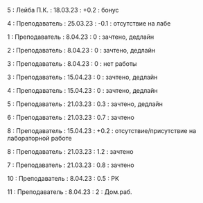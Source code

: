 5 : Лейба П.К. : 18.03.23 : +0.2 : бонус

4 : Преподаватель : 25.03.23 : -0.1 : отсутствие на лабе

1 : Преподаватель : 8.04.23 : 0 : зачтено, дедлайн

2 : Преподаватель : 8.04.23 : 0 : зачтено, дедлайн

3 : Преподаватель : 8.04.23 : 0 : нет работы

3 : Преподаватель : 15.04.23 : 0 : зачтено, дедлайн

4 : Преподаватель : 15.04.23 : 0 : зачтено, дедлайн

5 : Преподаватель : 21.03.23 : 0.3 : зачтено, дедлайн

6 : Преподаватель : 21.03.23 : 0.7 : зачтено

8 : Преподаватель : 15.04.23 : +0.2 : отсутствие/присутствие на лабораторной работе

8 : Преподаватель : 21.03.23 : 1.2 : зачтено

7 : Преподаватель : 21.03.23 : 0.8 : зачтено

10 : Преподаватель : 8.04.23 : 0.5 : РК

11 : Преподаватель : 8.04.23 : 2 : Дом.раб.
